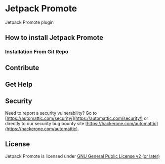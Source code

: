 # Jetpack Promote

Jetpack Promote plugin

## How to install Jetpack Promote

### Installation From Git Repo

## Contribute

## Get Help

## Security

Need to report a security vulnerability? Go to [https://automattic.com/security/](https://automattic.com/security/) or directly to our security bug bounty site [https://hackerone.com/automattic](https://hackerone.com/automattic).

## License

Jetpack Promote is licensed under [GNU General Public License v2 (or later)](./LICENSE.txt)

